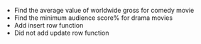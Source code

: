 * Find the average value of worldwide gross for comedy movie
* Find the minimum audience score% for drama movies
* Add insert row function
* Did not add update row function